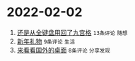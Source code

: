 # 2022-02-02

1. [还是从全键盘用回了九宫格](https://www.v2ex.com/t/831638) `13条评论` `随想`
1. [新年礼物](https://www.v2ex.com/t/831639) `9条评论` `生活`
1. [来看看国外的桌面](https://www.v2ex.com/t/831641) `8条评论` `分享发现`
